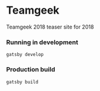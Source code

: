 # Teamgeek
Teamgeek 2018 teaser site for 2018

### Running in development
`gatsby develop`

### Production build
`gatsby build`
